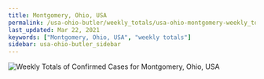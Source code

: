 ```yaml
---
title: Montgomery, Ohio, USA
permalink: /usa-ohio-butler/weekly_totals/usa-ohio-montgomery-weekly_totals.html
last_updated: Mar 22, 2021
keywords: ["Montgomery, Ohio, USA", "weekly totals"]
sidebar: usa-ohio-butler_sidebar
---
```


![Weekly Totals of Confirmed Cases for Montgomery, Ohio, USA](/covid_tracker/images/graphs/usa-ohio-montgomery-weekly_totals_graph.png)
